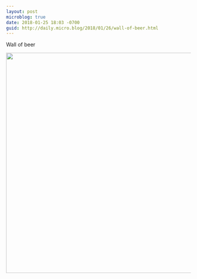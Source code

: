 ```yaml
---
layout: post
microblog: true
date: 2018-01-25 18:03 -0700
guid: http://daily.micro.blog/2018/01/26/wall-of-beer.html
---
```

Wall of beer

<img src="http://www.barbic.com/uploads/2018/4d59c99aef.jpg" width="600" height="600" />
